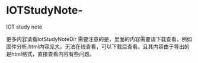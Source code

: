 # IOTStudyNote-
IOT study note

更多内容请看IotStudyNoteDir
需要注意的是，里面的内容需要请下载查看，例如固件分析.html内容庞大，无法在线查看，可以下载后查看。且其内容由于导出的是html格式，直接查看内容有些问题。
